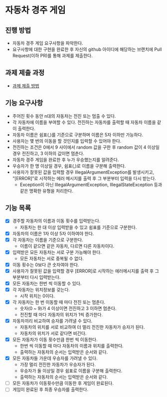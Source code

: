 # 자동차 경주 게임
## 진행 방법
* 자동차 경주 게임 요구사항을 파악한다.
* 요구사항에 대한 구현을 완료한 후 자신의 github 아이디에 해당하는 브랜치에 Pull Request(이하 PR)를 통해 과제를 제출한다.

## 과제 제출 과정
* [과제 제출 방법](https://github.com/next-step/nextstep-docs/tree/master/precourse)

## 기능 요구사항
* 주어진 횟수 동안 n대의 자동차는 전진 또는 멈출 수 있다.
* 각 자동차에 이름을 부여할 수 있다. 전진하는 자동차를 출력할 때 자동차 이름을 같이 출력한다.
* 자동차 이름은 쉼표(,)를 기준으로 구분하며 이름은 5자 이하만 가능하다.
* 사용자는 몇 번의 이동을 할 것인지를 입력할 수 있어야 한다.
* 전진하는 조건은 0에서 9 사이에서 random 값을 구한 후 random 값이 4 이상일 경우 전진하고, 3 이하의 값이면 멈춘다.
* 자동차 경주 게임을 완료한 후 누가 우승했는지를 알려준다.
* 우승자가 한 명 이상일 경우, 쉼표(,)로 이름을 구분해 출력한다.
* 사용자가 잘못된 값을 입력할 경우 IllegalArgumentException를 발생시키고, ”[ERROR]”로 시작하는 에러 메시지를 출력 후 그 부분부터 입력을 다시 받는다. 
  * Exception이 아닌 IllegalArgumentException, IllegalStateException 등과 같은 명확한 유형을 처리한다.

## 기능 목록
- [x] 경주할 자동차의 이름과 이동 횟수를 입력받는다.
  - 자동차는 한 대 이상 입력받을 수 있고 쉼표를 기준으로 구분한다.
- [x] 자동차의 이름은 1자 이상 5자 이하여야 한다.
- [x] 각 자동차는 이름을 기준으로 구분한다.
  - 이름이 같으면 같은 자동차, 다르면 다른 자동차이다.
- [x] 입력받은 모든 자동차는 서로 구분 가능해야 한다.
  - 모든 자동차는 서로 중복될 수 없다.
- [x] 이동 횟수는 0보다 큰 숫자여야 한다.
- [x] 사용자가 잘못된 값을 입력할 경우 [ERROR]로 시작하는 에러메시지를 출력 후 그 부분부터 다시 입력받는다.
- [x] 모든 자동차는 한번 씩 이동할 수 있다.
- [x] 각 자동차는 위치정보를 갖는다.
  - 시작 위치는 0이다.
- [x] 각 자동차는 한 번 이동할 때 마다 전진 또는 멈춘다.
  - 숫자(0 ~ 9)가 4 이상이면 전진하고 3 이하면 멈춘다.
  - 전진할 때 마다 자동차의 위치가 1씩 증가한다.
- [x] 자동차끼리 비교하여 승자를 가려낼 수 있다.
  - 자동차의 위치를 서로 비교하여 더 멀리 전진한 자동차가 승자가 된다.
  - 자동차의 위치가 서로 같다면 비긴다.
- [x] 모든 자동차가 이동 횟수만큼 한번 씩 이동한다.
  - 한번 씩 이동할 때 마다 자동차의 이름과 위치를 출력한다.
  - 출력하는 자동차의 순서는 입력받은 순서와 같다.
- [x] 모든 자동차들 가운데 우승자를 가려낼 수 있다.
  - 가장 멀리 전진한 자동차가 우승자가 된다.
  - 우승자가 둘 이상일 경우 쉼표로 이름을 구분해 출력한다.
  - 출력하는 자동차의 순서는 입력받은 순서와 같다.
- [ ] 모든 자동차가 이동횟수만큼 이동한 후 게임이 완료된다.
- [ ] 게임이 완료된 후 최종 우승자를 출력한다.